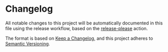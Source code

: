 # Changelog

All notable changes to this project will be automatically documented in this file using the release workflow, based on the [release-please](https://github.com/googleapis/release-please) action.

The format is based on [Keep a Changelog](https://keepachangelog.com/en/1.0.0/),
and this project adheres to [Semantic Versioning](https://semver.org/spec/v2.0.0.html).
